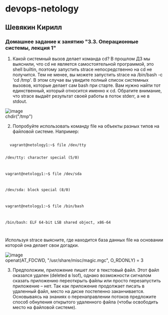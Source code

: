 # devops-netology  
## Шевякин Кирилл  

### Домашнее задание к занятию "3.3. Операционные системы, лекция 1" 
  
1) Какой системный вызов делает команда cd? В прошлом ДЗ мы выяснили, что cd не является самостоятельной программой, это shell builtin, поэтому запустить strace непосредственно на cd не получится. Тем не менее, вы можете запустить strace на /bin/bash -c 'cd /tmp'. В этом случае вы увидите полный список системных вызовов, которые делает сам bash при старте. Вам нужно найти тот единственный, который относится именно к cd. Обратите внимание, что strace выдаёт результат своей работы в поток stderr, а не в stdout.  

![image](https://user-images.githubusercontent.com/93198418/150311164-5cf571e8-45d8-4954-a63a-6dc5dc714494.png)  
chdir("/tmp")  

2) Попробуйте использовать команду file на объекты разных типов на файловой системе. Например:  
<code>  
  vagrant@netology1:~$ file /dev/tty
  
  /dev/tty: character special (5/0)    
  
  vagrant@netology1:~$ file /dev/sda    
  
  /dev/sda: block special (8/0)    
  
  vagrant@netology1:~$ file /bin/bash    
  
  /bin/bash: ELF 64-bit LSB shared object, x86-64    
  
</code>  
  
Используя strace выясните, где находится база данных file на основании которой она делает свои догадки.  
  
![image](https://user-images.githubusercontent.com/93198418/150312672-7f42c9df-b1a0-4168-82ae-55c119ff3e8a.png)  
openat(AT_FDCWD, "/usr/share/misc/magic.mgc", O_RDONLY) = 3  

3) Предположим, приложение пишет лог в текстовый файл. Этот файл оказался удален (deleted в lsof), однако возможности сигналом сказать приложению переоткрыть файлы или просто перезапустить приложение – нет. Так как приложение продолжает писать в удаленный файл, место на диске постепенно заканчивается. Основываясь на знаниях о перенаправлении потоков предложите способ обнуления открытого удаленного файла (чтобы освободить место на файловой системе).  

